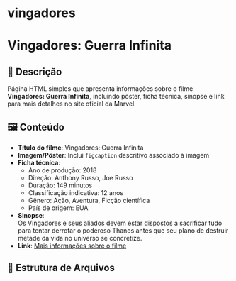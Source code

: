 # vingadores
# Vingadores: Guerra Infinita

## 📜 Descrição
Página HTML simples que apresenta informações sobre o filme **Vingadores: Guerra Infinita**, incluindo pôster, ficha técnica, sinopse e link para mais detalhes no site oficial da Marvel.

## 🖼 Conteúdo
- **Título do filme**: Vingadores: Guerra Infinita  
- **Imagem/Pôster**: Inclui `figcaption` descritivo associado à imagem  
- **Ficha técnica**:
  - Ano de produção: 2018
  - Direção: Anthony Russo, Joe Russo
  - Duração: 149 minutos
  - Classificação indicativa: 12 anos
  - Gênero: Ação, Aventura, Ficção científica
  - País de origem: EUA
- **Sinopse**:  
  Os Vingadores e seus aliados devem estar dispostos a sacrificar tudo para tentar derrotar o poderoso Thanos antes que seu plano de destruir metade da vida no universo se concretize.
- **Link**: [Mais informações sobre o filme](https://www.marvel.com/movies/avengers-infinity-war)

## 📂 Estrutura de Arquivos
